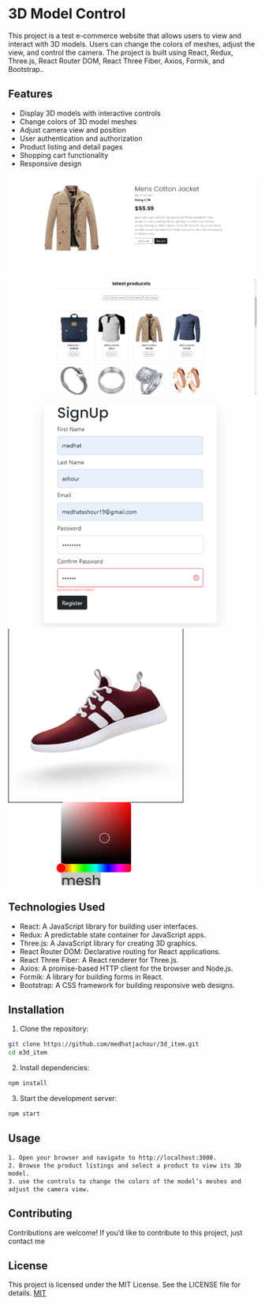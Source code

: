 # 3D Model Control
This project is a test e-commerce website that allows users to view and interact with 3D models. Users can change the colors of meshes, adjust the view, and control the camera. The project is built using React, Redux, Three.js, React Router DOM, React Three Fiber, Axios, Formik, and Bootstrap..

## Features
- Display 3D models with interactive controls
- Change colors of 3D model meshes
- Adjust camera view and position
- User authentication and authorization
- Product listing and detail pages
- Shopping cart functionality
- Responsive design

![alt text](https://github.com/medhatjachour/3d_item/blob/main/sample/4.png?raw=true)
![alt text](https://github.com/medhatjachour/3d_item/blob/main/sample/3.png?raw=true)
![alt text](https://github.com/medhatjachour/3d_item/blob/main/sample/2.png?raw=true)
![alt text](https://github.com/medhatjachour/3d_item/blob/main/sample/1.png?raw=true)

## Technologies Used
- React: A JavaScript library for building user interfaces.
- Redux: A predictable state container for JavaScript apps.
- Three.js: A JavaScript library for creating 3D graphics.
- React Router DOM: Declarative routing for React applications.
- React Three Fiber: A React renderer for Three.js.
- Axios: A promise-based HTTP client for the browser and Node.js.
- Formik: A library for building forms in React.
-  Bootstrap: A CSS framework for building responsive web designs.

## Installation

1. Clone the repository:
```bash
git clone https://github.com/medhatjachour/3d_item.git
cd e3d_item
```
2. Install dependencies:
```bash
npm install
```
3. Start the development server:
```bash
npm start
```


## Usage
```
1. Open your browser and navigate to http://localhost:3000.
2. Browse the product listings and select a product to view its 3D model.
3. use the controls to change the colors of the model’s meshes and adjust the camera view.
```

## Contributing

Contributions are welcome! If you’d like to contribute to this project, just contact me

## License
This project is licensed under the MIT License. See the LICENSE file for details.
[MIT](https://choosealicense.com/licenses/mit/)